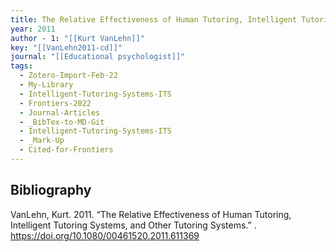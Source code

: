 ```yaml
---
title: The Relative Effectiveness of Human Tutoring, Intelligent Tutoring Systems, and Other Tutoring Systems
year: 2011
author - 1: "[[Kurt VanLehn]]"
key: "[[VanLehn2011-cd]]"
journal: "[[Educational psychologist]]"
tags:
  - Zotero-Import-Feb-22
  - My-Library
  - Intelligent-Tutoring-Systems-ITS
  - Frontiers-2022
  - Journal-Articles
  - _BibTex-to-MD-Git
  - Intelligent-Tutoring-Systems-ITS
  - _Mark-Up
  - Cited-for-Frontiers
---
```


## Bibliography
VanLehn, Kurt. 2011. “The Relative Effectiveness of Human Tutoring, Intelligent Tutoring Systems, and Other Tutoring Systems.” . https://doi.org/10.1080/00461520.2011.611369
